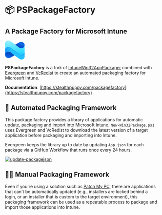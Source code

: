 # 📦 PSPackageFactory

## A Package Factory for Microsoft Intune

![Intune logo](docs/assets/img/intune.png)

**PSPackageFactory** is a fork of [IntuneWin32AppPackager](https://github.com/MSEndpointMgr/IntuneWin32AppPackager) combined with [Evergreen](https://stealthpuppy.com/evergreen) and [VcRedist](https://vcredist.com/) to create an automated packaging factory for Microsoft Intune.

**Documentation**: [https://stealthpuppy.com/packagefactory](https://stealthpuppy.com/packagefactory)

## 🤖 Automated Packaging Framework

This package factory provides a library of applications for automatic update, packaging and import into Microsoft Intune. `New-Win32Package.ps1` uses Evergreen and VcRedist to download the latest version of a target application before packaging and importing into Intune.

Evergreen keeps the library up to date by updating `App.json` for each package via a GitHub Workflow that runs once every 24 hours.

[![update-packagejson](https://github.com/aaronparker/packagefactory/actions/workflows/update-packagejson.yml/badge.svg)](https://github.com/aaronparker/packagefactory/actions/workflows/update-packagejson.yml)

## 🤚🏻 Manual Packaging Framework

Even if you're using a solution such as [Patch My PC](https://patchmypc.com/), there are applications that can't be automatically updated (e.g., installers are locked behind a login, or an installer that is custom to the target environment), this packaging framework can be used as a repeatable process to package and import those applications into Intune.
